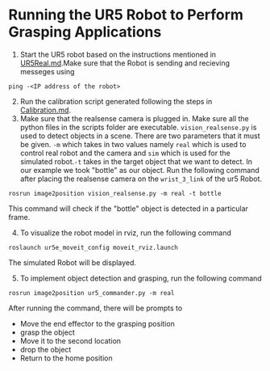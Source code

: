 # Running the UR5 Robot to Perform Grasping Applications
1. Start the UR5 robot based on the instructions mentioned in [UR5Real.md](UR5Real).Make sure that the Robot is sending and recieving messeges using 
```
ping -<IP address of the robot>
```
2. Run the calibration script generated following the steps in [Calibration.md](Calibration.md).
3. Make sure that the realsense camera is plugged in.
Make sure all the python files in the scripts folder are executable. 
`vision_realsense.py` is used to detect objects in a scene. There are two parameters that it must be given. `-m` which takes in two values namely ```real``` which is used to control real robot and the camera and ```sim``` which is used for the simulated robot.```-t``` takes in the target object that we want to detect. In our example we took "bottle" as our object. Run the following command after placing the realsense camera on the ```wrist_3_link``` of the ur5 Robot.
```
rosrun image2position vision_realsense.py -m real -t bottle
``` 
This command will check if the "bottle" object is detected in a particular frame.

4. To visualize the robot model in rviz, run the following command
```
roslaunch ur5e_moveit_config moveit_rviz.launch
```
The simulated Robot will be displayed. 

5. To implement object detection and grasping, run the following command
```
rosrun image2position ur5_commander.py -m real
```
After running the command, there will be prompts to 
- Move the end effector to the grasping position
- grasp the object
- Move it to the second location
- drop the object
- Return to the home position
